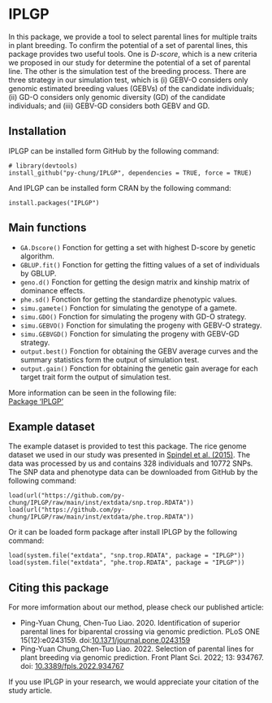 # IPLGP

In this package, we provide a tool to select parental lines for multiple traits in plant breeding. To confirm the potential of a set of parental lines, this package provides two useful tools. One is *D-score*, which is a new criteria we proposed in our study for determine the potential of a set of parental line. The other is the simulation test of the breeding process. There are three strategy in our simulation test, which is (i) GEBV-O considers only genomic estimated breeding values (GEBVs) of the candidate individuals; (ii) GD-O considers only genomic diversity (GD) of the candidate individuals; and (iii) GEBV-GD considers both GEBV and GD.   
  
## Installation
  
IPLGP can be installed form GitHub by the following command:  
```install_github
# library(devtools)  
install_github("py-chung/IPLGP", dependencies = TRUE, force = TRUE)
```
  
And IPLGP can be installed form CRAN by the following command:
```install.packages
install.packages("IPLGP")
```
  
## Main functions
  
+ `GA.Dscore()` Fonction for getting a set with highest D-score by genetic algorithm. 
+ `GBLUP.fit()` Fonction for getting the fitting values of a set of individuals by GBLUP.
+ `geno.d()` Fonction for getting the design matrix and kinship matrix of dominance effects.
+ `phe.sd()` Fonction for getting the standardize phenotypic values.
+ `simu.gamete()` Fonction for simulating the genotype of a gamete.
+ `simu.GDO()` Fonction for simulating the progeny with GD-O strategy.
+ `simu.GEBVO()` Fonction for simulating the progeny with GEBV-O strategy.
+ `simu.GEBVGD()` Fonction for simulating the progeny with GEBV-GD strategy.
+ `output.best()` Fonction for obtaining the GEBV average curves and the summary statistics form the output of simulation test.
+ `output.gain()` Fonction for obtaining the genetic gain average for each target trait form the output of simulation test.
  
More information can be seen in the following file:  
[Package ‘IPLGP’](https://cran.r-project.org/web/packages/IPLGP/IPLGP.pdf)
  
## Example dataset
  
The example dataset is provided to test this package. The rice genome dataset we used in our study was presented in [Spindel et al. (2015)](https://journals.plos.org/plosgenetics/article?id=10.1371/journal.pgen.1005350). The data was processed by us and contains 328 individuals and 10772 SNPs. The SNP data and phenotype data can be downloaded from GitHub by the following command:
  
```load.url
load(url("https://github.com/py-chung/IPLGP/raw/main/inst/extdata/snp.trop.RDATA"))
load(url("https://github.com/py-chung/IPLGP/raw/main/inst/extdata/phe.trop.RDATA"))
```
  
Or it can be loaded form package after install IPLGP by the following command:
  
```load.sys
load(system.file("extdata", "snp.trop.RDATA", package = "IPLGP"))
load(system.file("extdata", "phe.trop.RDATA", package = "IPLGP"))
```
  
## Citing this package
  
For more imformation about our method, please check our published article:  
+ Ping-Yuan Chung, Chen-Tuo Liao. 2020. Identification of superior parental lines for biparental crossing via genomic prediction. PLoS ONE 15(12):e0243159. doi:[10.1371/journal.pone.0243159](https://journals.plos.org/plosone/article/authors?id=10.1371/journal.pone.0243159)
+ Ping-Yuan Chung,Chen-Tuo Liao. 2022. Selection of parental lines for plant breeding via genomic prediction. Front Plant Sci. 2022; 13: 934767. doi: [10.3389/fpls.2022.934767](https://www.frontiersin.org/articles/10.3389/fpls.2022.934767/full)
  
If you use IPLGP in your research, we would appreciate your citation of the study article.
